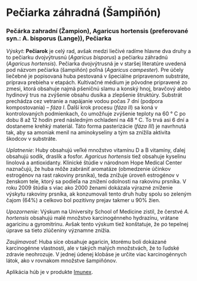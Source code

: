 Pečiarka záhradná (Šampiňón)
============================

### Pečárka zahradní (Žampion), Agaricus hortensis (preferované syn.: A. bisporus (Lange)), Pečiarka

*Výskyt*: **Pečiarok** je celý rad, avšak medzi liečivé radíme hlavne dva druhy
a to pečiarku dvojvýtrusnú (*Agaricus bisporus*) a pečiarku záhradnú (*Agaricus
hortensis*). Pečiarka dvojvýtrusná je v staršej literatúre uvedená pod názvom
pečiarka (šampiňón) poľná (*Agaricus campester*). Pre účely liečebné je
popisovaná huba pestovaná v špeciálne pripravenom substráte, príprava prebieha v
etapách. Kultivačné médium je pôvodne pripravené zo zmesi, ktorá obsahuje najmä
pšeničnú slamu a konský hnoj, bravčový alebo hydinový trus na zvýšenie obsahu
dusíka a zlepšenie štruktúry. Substrát prechádza cez vetranie a napájanie vodou
počas 7 dní (podpora kompostovania) – *fáza I*. Ďalší krok procesu (*fáza II*)
sa koná v kontrolovaných podmienkach, čo umožňuje zvýšenie teploty na 60 ° C po
dobu 8 až 12 hodín pred následným ochladení na 48 ° C. To trvá asi 6 dní a
dostaneme krehký materiál. Táto forma pasterizácie (*fáza III*) je navrhnutá
tak, aby sa amoniak menil na aminokyseliny a tým sa znížila aktivita škodcov v
substráte.

*Uplatnenie*: Huby obsahujú veľké množstvo vitamínu D a B vitamíny, ďalej
obsahujú sodík, draslík a fosfor. *Agaricus hortensis* tiež obsahuje kyselinu
linolová a antioxidanty. Klinické štúdie v národnom Hope Medical Center
naznačujú, že huba môže zabrániť aromatáze (obmedzenie účinkov estrogénov na
rast rakoviny prsníka), teda znížuje úroveň estrogénov v ženskom tele, ktorý sa
podieľa na znížení odolnosti na rakovinu prsníka. V roku 2009 štúdia s viac ako
2000 ženami dokázala výrazné zníženie výskytu rakoviny prsníka, ak konzumovali
tento druh huby spolu so zeleným čajom (64%) a celkovo bol pozitívny prejav
takmer u 90% žien.

*Upozornenie*: Výskum na University School of Medicine zistil, že čerstvé *A.
hortensis* obsahujú malé množstvo karcinogénneho hydrazínu, vrátane agaricinu a
gyromitrinu. Avšak tento výskum tiež konštatuje, že po tepelnej úprave sa tieto
zlúčeniny významne znížia.

*Zaujímavosť*: Huba síce obsahuje agaricin, ktorému boli dokázané karcinogénne
vlastnosti, ale v takých malých množstvách, že to ľudské zdravie neohrozuje. V
jednej údenej klobáse je určite viac karcinogénnych látok, ako v rovnakom
množstve šampiňónov.

Aplikácia húb je v produkte [Imunex](/sip/elixiry/duhovy-imunex).

